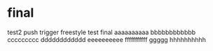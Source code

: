 # final
test2 push trigger
freestyle
test final
aaaaaaaaaa
bbbbbbbbbbbb
ccccccccc
dddddddddddd
eeeeeeeeee
fffffffffff
ggggg
hhhhhhhhhh
